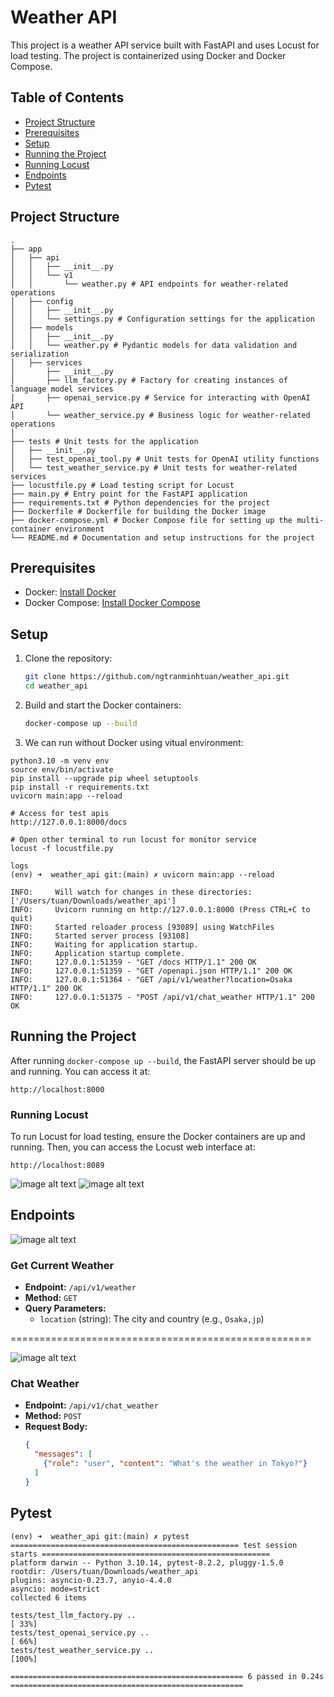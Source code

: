 # Weather API

This project is a weather API service built with FastAPI and uses Locust for load testing. The project is containerized using Docker and Docker Compose.

## Table of Contents

- [Project Structure](#project-structure)
- [Prerequisites](#prerequisites)
- [Setup](#setup)
- [Running the Project](#running-the-project)
- [Running Locust](#running-locust)
- [Endpoints](#endpoints)
- [Pytest](#pytest)

## Project Structure
```
.
├── app
│   ├── api
│   │   ├── __init__.py
│   │   └── v1
│   │       └── weather.py # API endpoints for weather-related operations
│   ├── config
│   │   ├── __init__.py
│   │   └── settings.py # Configuration settings for the application
│   ├── models
│   │   ├── __init__.py
│   │   └── weather.py # Pydantic models for data validation and serialization
│   ├── services
│       ├── __init__.py
│       ├── llm_factory.py # Factory for creating instances of language model services
│       ├── openai_service.py # Service for interacting with OpenAI API
│       └── weather_service.py # Business logic for weather-related operations
│   
├── tests # Unit tests for the application
│   ├── __init__.py
│   ├── test_openai_tool.py # Unit tests for OpenAI utility functions
│   └── test_weather_service.py # Unit tests for weather-related services
├── locustfile.py # Load testing script for Locust
├── main.py # Entry point for the FastAPI application
├── requirements.txt # Python dependencies for the project
├── Dockerfile # Dockerfile for building the Docker image
├── docker-compose.yml # Docker Compose file for setting up the multi-container environment
└── README.md # Documentation and setup instructions for the project

```

## Prerequisites

- Docker: [Install Docker](https://docs.docker.com/get-docker/)
- Docker Compose: [Install Docker Compose](https://docs.docker.com/compose/install/)

## Setup

1. Clone the repository:

    ```bash
    git clone https://github.com/ngtranminhtuan/weather_api.git
    cd weather_api
    ```

2. Build and start the Docker containers:

    ```bash
    docker-compose up --build
    ```

3. We can run without Docker using vitual environment:
```
python3.10 -m venv env
source env/bin/activate
pip install --upgrade pip wheel setuptools
pip install -r requirements.txt
uvicorn main:app --reload

# Access for test apis
http://127.0.0.1:8000/docs

# Open other terminal to run locust for monitor service
locust -f locustfile.py
```

```
logs
(env) ➜  weather_api git:(main) ✗ uvicorn main:app --reload

INFO:     Will watch for changes in these directories: ['/Users/tuan/Downloads/weather_api']
INFO:     Uvicorn running on http://127.0.0.1:8000 (Press CTRL+C to quit)
INFO:     Started reloader process [93089] using WatchFiles
INFO:     Started server process [93108]
INFO:     Waiting for application startup.
INFO:     Application startup complete.
INFO:     127.0.0.1:51359 - "GET /docs HTTP/1.1" 200 OK
INFO:     127.0.0.1:51359 - "GET /openapi.json HTTP/1.1" 200 OK
INFO:     127.0.0.1:51364 - "GET /api/v1/weather?location=Osaka HTTP/1.1" 200 OK
INFO:     127.0.0.1:51375 - "POST /api/v1/chat_weather HTTP/1.1" 200 OK
```

## Running the Project

After running `docker-compose up --build`, the FastAPI server should be up and running. You can access it at:

```
http://localhost:8000
```


### Running Locust

To run Locust for load testing, ensure the Docker containers are up and running. Then, you can access the Locust web interface at:

```
http://localhost:8089
```
![image alt text](<images/locust.png>)
![image alt text](<images/system.jpeg>)

## Endpoints

![image alt text](<images/read_weather.png>)
### Get Current Weather

- **Endpoint:** `/api/v1/weather`
- **Method:** `GET`
- **Query Parameters:**
  - `location` (string): The city and country (e.g., `Osaka,jp`)

====================================================

![image alt text](<images/chat_weather.png>)
### Chat Weather

- **Endpoint:** `/api/v1/chat_weather`
- **Method:** `POST`
- **Request Body:**
  ```json
  {
    "messages": [
      {"role": "user", "content": "What's the weather in Tokyo?"}
    ]
  }

## Pytest
```
(env) ➜  weather_api git:(main) ✗ pytest
=================================================== test session starts ===================================================
platform darwin -- Python 3.10.14, pytest-8.2.2, pluggy-1.5.0
rootdir: /Users/tuan/Downloads/weather_api
plugins: asyncio-0.23.7, anyio-4.4.0
asyncio: mode=strict
collected 6 items

tests/test_llm_factory.py ..                                                                                        [ 33%]
tests/test_openai_service.py ..                                                                                     [ 66%]
tests/test_weather_service.py ..                                                                                    [100%]

==================================================== 6 passed in 0.24s ====================================================
```
